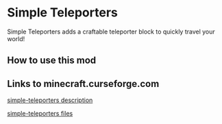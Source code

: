 # Simple Teleporters

Simple Teleporters adds a craftable teleporter block to quickly travel your world!

## How to use this mod

## Links to minecraft.curseforge.com

[simple-teleporters description](https://minecraft.curseforge.com/projects/simple-teleporters)

[simple-teleporters files](https://minecraft.curseforge.com/projects/simple-teleporters/files)
